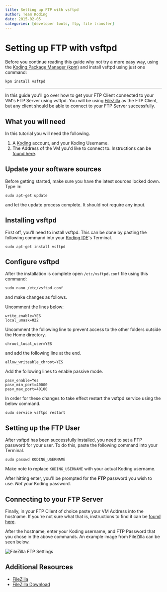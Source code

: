 ```yaml
---
title: Setting up FTP with vsftpd
author: Team Koding
date: 2015-02-05
categories: [developer tools, ftp, file transfer]
---
```


# Setting up FTP with vsftpd

Before you continue reading this guide why not try a more easy way, using the [Koding Package Manager (kpm)](http://learn.koding.com/guides/getting-started-kpm/) and install vsftpd using just one command:

```
kpm install vsftpd
```

***

In this guide you'll go over how to get your FTP Client connected to your VM's FTP Server using vsftpd. You will be using [FileZilla][filezilla] as the FTP Client, but any client should be able to connect to your FTP Server successfully.

## What you will need

In this tutorial you will need the following.

1. A [Koding][koding] account, and your Koding Username.
2. The Address of the VM you'd like to connect to. Instructions can be [found here][vm address].

## Update your software sources
Before getting started, make sure you have the latest sources locked down. Type in:

```
sudo apt-get update
```

and let the update process complete. It should not require any input.

## Installing vsftpd

First off, you'll need to install vsftpd. This can be done by pasting the following command into your [Koding IDE][ide]'s Terminal.

```
sudo apt-get install vsftpd
```

## Configure vsftpd

After the installation is complete open `/etc/vsftpd.conf` file using this command:

```
sudo nano /etc/vsftpd.conf
```

and make changes as follows.

Uncomment the lines below:

```
write_enable=YES
local_umask=022
```

Uncomment the following line to prevent access to the other folders outside the Home directory.

```
chroot_local_user=YES
```

and add the following line at the end.

```
allow_writeable_chroot=YES
```

Add the following lines to enable passive mode.

```
pasv_enable=Yes
pasv_min_port=40000
pasv_max_port=40100
```

In order for these changes to take effect restart the vsftpd service using the below command.

```
sudo service vsftpd restart
```

## Setting up the FTP User

After vsftpd has been successfully installed, you need to set a FTP password for your user. To do
this, paste the following command into your Terminal.

```
sudo passwd KODING_USERNAME
```

Make note to replace `KODING_USERNAME` with your actual Koding username.

After hitting enter, you'll be prompted for the **FTP** password you wish to use. *Not* your Koding password.

## Connecting to your FTP Server

Finally, in your FTP Client of choice paste your VM Address into the hostname. If you're not sure what that is, instructions to find it can be [found here][vm address].

After the hostname, enter your Koding username, and FTP Password that you chose in the above commands. An example image from FileZilla can be seen below.

![FileZilla FTP Settings](ftpsettings.png)

## Additional Resources

- [FileZilla](https://filezilla-project.org/)
- [FileZilla Download](https://filezilla-project.org/download.php?type=client)


[filezilla]: https://filezilla-project.org/
[download]: https://filezilla-project.org/download.php?type=client
[koding]: https://koding.com
[ide]: https://koding.com/IDE
[vm address]: /faq/vm-address
